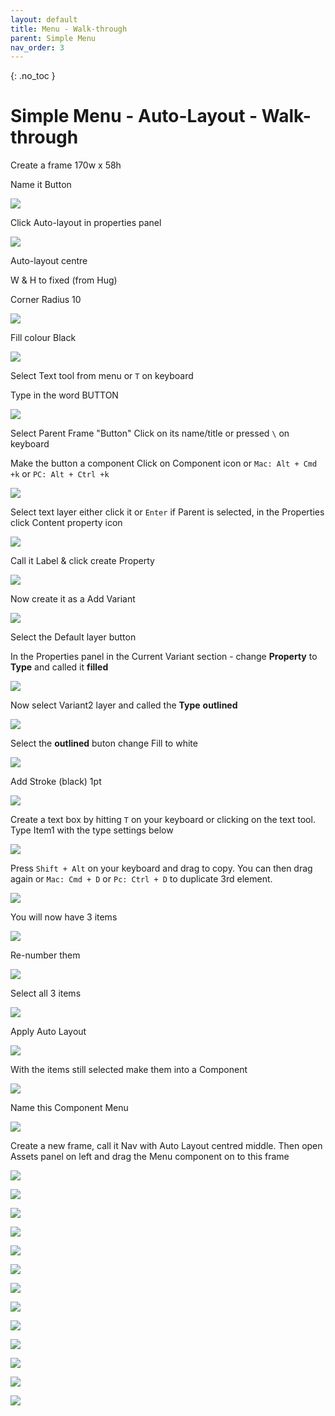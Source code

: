 ```yaml
---
layout: default
title: Menu - Walk-through
parent: Simple Menu
nav_order: 3
---
```


{: .no_toc }

# Simple Menu - Auto-Layout - Walk-through

Create a frame 170w x 58h 

Name it Button

![](../images/img_menu_AL/menu_AL_1.png)

Click Auto-layout in properties panel

![](../images/img_menu_AL/menu_AL_2.png)

Auto-layout centre

W & H to fixed (from Hug)

Corner Radius 10

![](../images/img_menu_AL/menu_AL_3.png)

Fill colour Black

![](../images/img_menu_AL/menu_AL_5.png)

Select Text tool from menu or `T` on keyboard

Type in the word BUTTON


![](../images/img_menu_AL/menu_AL_6.png)

Select Parent Frame "Button" Click on its name/title or pressed `\` on keyboard

Make the button a component Click on Component icon or `Mac: Alt + Cmd +k` or `PC: Alt + Ctrl +k`

![](../images/img_menu_AL/comp_icon.png)

Select text layer either click it or `Enter` if Parent is selected, in the Properties click Content property icon

![](../images/img_menu_AL/prop_icon.png)

Call it Label & click create Property

![](../images/img_menu_AL/make_prop.png)

Now create it as a Add Variant

![](../images/img_menu_AL/menu_AL_9.png)

Select the Default layer button

In the Properties panel in the Current Variant section - change **Property** to **Type** and called it **filled**

![](../images/img_menu_AL/menu_AL_10.png)

Now select Variant2 layer and called the **Type** **outlined**

![](../images/img_menu_AL/menu_AL_11.png)

Select the **outlined** buton change Fill to white

![](../images/img_menu_AL/menu_AL_13.png)

Add Stroke (black) 1pt

![](../images/img_menu_AL/menu_AL_14.png)

Create a text box by hitting `T` on your keyboard or clicking on the text tool. Type Item1 with the type settings below

![](../images/img_menu_AL/text_1.png)

Press `Shift + Alt` on your keyboard and drag to copy. You can then drag again or `Mac: Cmd + D`  or `Pc: Ctrl + D` to duplicate 3rd element.

![](../images/img_menu_AL/drag_drop.gif)

You will now have 3 items

![](../images/img_menu_AL/text_2.png)

Re-number them

![](../images/img_menu_AL/rename.png)

Select all 3 items

![](../images/img_menu_AL/select_all.png)

Apply Auto Layout

![](../images/img_menu_AL/al_text.png)

With the items still selected make them into a Component

![](../images/img_menu_AL/select_all.png)

Name this Component Menu

![](../images/img_menu_AL/var.png)

Create a new frame, call it Nav with Auto Layout centred middle. Then open Assets panel on left and drag the Menu component on to this frame

![](../images/img_menu_AL/drag_1.png)



![](../images/img_menu_AL/change_button.png)

![](../images/img_menu_AL/before_change_button.png)

![](../images/img_menu_AL/space_2.png)

![](../images/img_menu_AL/spaces_2.png)

![](../images/img_menu_AL/spaced.png)

![](../images/img_menu_AL/AL_cntr.png)

![](../images/img_menu_AL/group_buttons.png)

![](../images/img_menu_AL/2_buttons.png)



![](../images/img_menu_AL/all_prop_item.png)

![](../images/img_menu_AL/item_11.png)

![](../images/img_menu_AL/prop_item_1.png)

![](../images/img_menu_AL/prop_icon.png)


